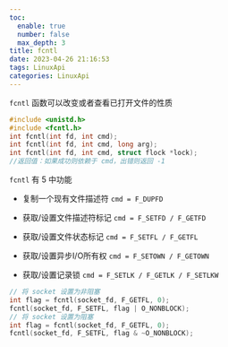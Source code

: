 ```yaml
---
toc:
  enable: true
  number: false
  max_depth: 3
title: fcntl
date: 2023-04-26 21:16:53
tags: LinuxApi
categories: LinuxApi
---
```


`fcntl` 函数可以改变或者查看已打开文件的性质

```cpp
#include <unistd.h>
#include <fcntl.h>
int fcntl(int fd, int cmd);
int fcntl(int fd, int cmd, long arg);
int fcntl(int fd, int cmd, struct flock *lock); 
//返回值：如果成功则依赖于 cmd，出错则返回 -1
```

`fcntl` 有 5 中功能

- 复制一个现有文件描述符 `cmd = F_DUPFD`

- 获取/设置文件描述符标记 `cmd = F_SETFD / F_GETFD`

- 获取/设置文件状态标记 `cmd = F_SETFL / F_GETFL`

- 获取/设置异步I/O所有权 `cmd = F_SETOWN / F_GETOWN`
 
- 获取/设置记录锁 `cmd = F_SETLK / F_GETLK / F_SETLKW` 

```cpp
// 将 socket 设置为非阻塞
int flag = fcntl(socket_fd, F_GETFL, 0);
fcntl(socket_fd, F_SETFL, flag | O_NONBLOCK);
// 将 socket 设置为阻塞
int flag = fcntl(socket_fd, F_GETFL, 0);
fcntl(socket_fd, F_SETFL, flag & ~O_NONBLOCK);
```